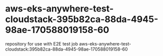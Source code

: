 # aws-eks-anywhere-test-cloudstack-395b82ca-88da-4945-98ae-170588019158-60
repository for use with E2E test job aws-eks-anywhere-test-cloudstack:395b82ca-88da-4945-98ae-170588019158-60
